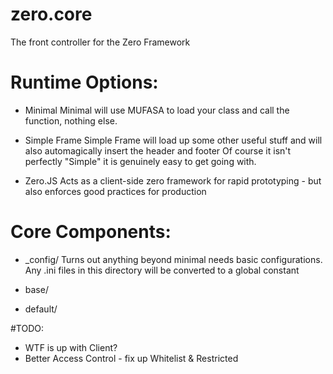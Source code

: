 # zero.core
The front controller for the Zero Framework

# Runtime Options:

- Minimal 
    Minimal will use MUFASA to load your class and call the function, nothing else.

- Simple Frame 
    Simple Frame will load up some other useful stuff and will also automagically insert the header and footer
    Of course it isn't perfectly "Simple" it is genuinely easy to get going with. 

- Zero.JS 
    Acts as a client-side zero framework for rapid prototyping - but also enforces good practices for production

# Core Components: 

- _config/ 
    Turns out anything beyond minimal needs basic configurations. Any .ini files in this directory will be 
    converted to a global constant
    
- base/
- default/



#TODO: 

- WTF is up with Client? 
- Better Access Control  - fix up Whitelist & Restricted 

